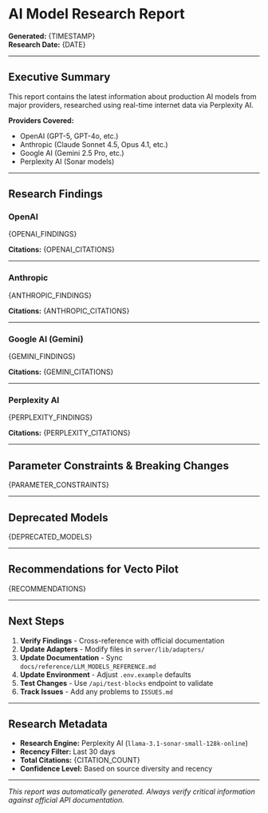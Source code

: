 
# AI Model Research Report
**Generated:** {TIMESTAMP}  
**Research Date:** {DATE}

---

## Executive Summary

This report contains the latest information about production AI models from major providers, researched using real-time internet data via Perplexity AI.

**Providers Covered:**
- OpenAI (GPT-5, GPT-4o, etc.)
- Anthropic (Claude Sonnet 4.5, Opus 4.1, etc.)
- Google AI (Gemini 2.5 Pro, etc.)
- Perplexity AI (Sonar models)

---

## Research Findings

### OpenAI
{OPENAI_FINDINGS}

**Citations:**
{OPENAI_CITATIONS}

---

### Anthropic
{ANTHROPIC_FINDINGS}

**Citations:**
{ANTHROPIC_CITATIONS}

---

### Google AI (Gemini)
{GEMINI_FINDINGS}

**Citations:**
{GEMINI_CITATIONS}

---

### Perplexity AI
{PERPLEXITY_FINDINGS}

**Citations:**
{PERPLEXITY_CITATIONS}

---

## Parameter Constraints & Breaking Changes

{PARAMETER_CONSTRAINTS}

---

## Deprecated Models

{DEPRECATED_MODELS}

---

## Recommendations for Vecto Pilot

{RECOMMENDATIONS}

---

## Next Steps

1. **Verify Findings** - Cross-reference with official documentation
2. **Update Adapters** - Modify files in `server/lib/adapters/`
3. **Update Documentation** - Sync `docs/reference/LLM_MODELS_REFERENCE.md`
4. **Update Environment** - Adjust `.env.example` defaults
5. **Test Changes** - Use `/api/test-blocks` endpoint to validate
6. **Track Issues** - Add any problems to `ISSUES.md`

---

## Research Metadata

- **Research Engine:** Perplexity AI (`llama-3.1-sonar-small-128k-online`)
- **Recency Filter:** Last 30 days
- **Total Citations:** {CITATION_COUNT}
- **Confidence Level:** Based on source diversity and recency

---

*This report was automatically generated. Always verify critical information against official API documentation.*
